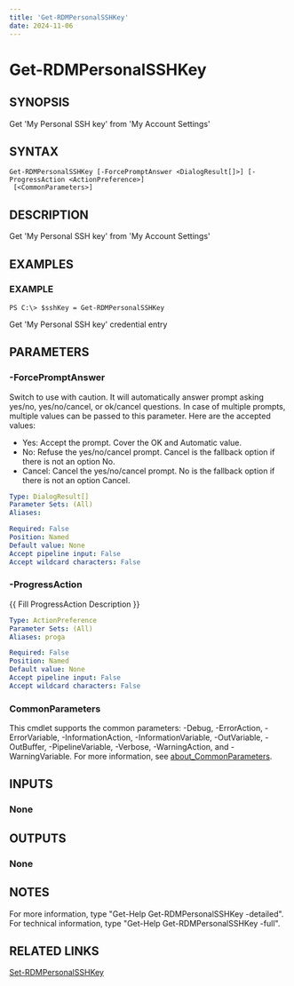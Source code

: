 ```yaml
---
title: 'Get-RDMPersonalSSHKey'
date: 2024-11-06
---
```



# Get-RDMPersonalSSHKey

## SYNOPSIS
Get 'My Personal SSH key' from 'My Account Settings'

## SYNTAX

```
Get-RDMPersonalSSHKey [-ForcePromptAnswer <DialogResult[]>] [-ProgressAction <ActionPreference>]
 [<CommonParameters>]
```

## DESCRIPTION
Get 'My Personal SSH key' from 'My Account Settings'

## EXAMPLES

### EXAMPLE
```
PS C:\> $sshKey = Get-RDMPersonalSSHKey
```

Get 'My Personal SSH key' credential entry

## PARAMETERS

### -ForcePromptAnswer
Switch to use with caution.
It will automatically answer prompt asking yes/no, yes/no/cancel, or ok/cancel questions.
In case of multiple prompts, multiple values can be passed to this parameter.
Here are the accepted values:
- Yes: Accept the prompt.
Cover the OK and Automatic value.
- No: Refuse the yes/no/cancel prompt.
Cancel is the fallback option if there is not an option No.
- Cancel: Cancel the yes/no/cancel prompt.
No is the fallback option if there is not an option Cancel.

```yaml
Type: DialogResult[]
Parameter Sets: (All)
Aliases:

Required: False
Position: Named
Default value: None
Accept pipeline input: False
Accept wildcard characters: False
```

### -ProgressAction
{{ Fill ProgressAction Description }}

```yaml
Type: ActionPreference
Parameter Sets: (All)
Aliases: proga

Required: False
Position: Named
Default value: None
Accept pipeline input: False
Accept wildcard characters: False
```

### CommonParameters
This cmdlet supports the common parameters: -Debug, -ErrorAction, -ErrorVariable, -InformationAction, -InformationVariable, -OutVariable, -OutBuffer, -PipelineVariable, -Verbose, -WarningAction, and -WarningVariable. For more information, see [about_CommonParameters](http://go.microsoft.com/fwlink/?LinkID=113216).

## INPUTS

### None
## OUTPUTS

### None
## NOTES
For more information, type "Get-Help Get-RDMPersonalSSHKey -detailed".
For technical information, type "Get-Help Get-RDMPersonalSSHKey -full".

## RELATED LINKS

[Set-RDMPersonalSSHKey](http://127.0.0.1:1111/docs/Set-RDMPersonalSSHKey/)

